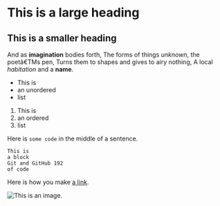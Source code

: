 # This is a large heading
## This is a smaller heading
And as **imagination** bodies forth,
The forms of things *unknown*, the poetâ€TMs pen, Turns them to shapes and gives to airy nothing, A local *habitation* and a **name**.
- This is
- an unordered 
- list
1. This is
2. an ordered 
3. list

Here is `some code` in the middle of a sentence. 

```
This is
a block
Git and GitHub 192
of code
```

Here is how you make [a link](https://www.wikipedia.org/).

![This is an image.](https://github.com/yihui/xaringan/releases/download/v0.0.2/karl-moustache.jpg\ )

